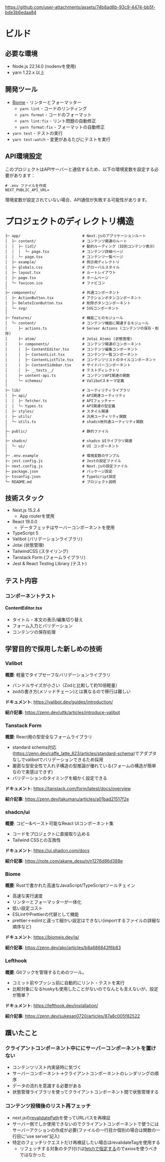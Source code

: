 https://github.com/user-attachments/assets/74b8ad8b-93c9-4474-bb5f-bde3b6edaa84



# ビルド

## 必要な環境

- Node.js 22.14.0 (nodenvを使用)
- yarn 1.22.x 以上




## 開発ツール

- [Biome](https://biomejs.dev/) - リンターとフォーマッター
  - `yarn lint` - コードのリンティング
  - `yarn format` - コードのフォーマット
  - `yarn lint:fix` - リント問題の自動修正
  - `yarn format:fix` - フォーマットの自動修正
- `yarn test` - テストの実行
- `yarn test:watch` - 変更があるたびにテストを実行



## API環境設定

このプロジェクトはAPIサーバーと通信するため、以下の環境変数を設定する必要があります：

```
# .env ファイルを作成
NEXT_PUBLIC_API_URL=
```

環境変数が設定されていない場合、API通信が失敗する可能性があります。



# プロジェクトのディレクトリ構造

```
├─ app/                            # Next.jsのアプリケーションルート
│  ├─ content/                     # コンテンツ関連のルート
│  │  ├─ [id]/                     # 動的ルーティング（ID別コンテンツ表示）
│  │  │  └─ page.tsx               # コンテンツ詳細ページ
│  │  └─ page.tsx                  # コンテンツ一覧ページ
│  ├─ example/                     # 例示用ディレクトリ
│  ├─ globals.css                  # グローバルスタイル
│  ├─ layout.tsx                   # ルートレイアウト
│  ├─ page.tsx                     # ホームページ
│  └─ favicon.ico                  # ファビコン
│
├─ components/                     # 共通コンポーネント
│  ├─ ActionButton.tsx             # アクションボタンコンポーネント
│  ├─ DeleteIconButton.tsx         # 削除ボタンコンポーネント
│  └─ svg/                         # SVGコンポーネント
│
├─ features/                       # 機能ごとのモジュール
│  └─ content/                     # コンテンツ機能に関連するモジュール
│     ├─ actions.ts                # Server Actions (コンテンツの保存・削除)
│     ├─ atom/                     # Jotai Atoms (状態管理)
│     ├─ components/               # コンテンツ関連のコンポーネント
│     │  ├─ ContentEditor.tsx      # コンテンツ編集コンポーネント
│     │  ├─ ContentList.tsx        # コンテンツ一覧コンポーネント
│     │  ├─ ContentListTile.tsx    # コンテンツリストのタイルコンポーネント
│     │  ├─ ContentSidebar.tsx     # サイドバーコンポーネント
│     │  ├─ __tests__/             # テストディレクトリ
│     ├─ content-api.ts            # コンテンツAPI関連の関数
│     └─ schemas/                  # Valibotスキーマ定義
│
├─ lib/                            # ユーティリティライブラリ
│  ├─ api/                         # API関連ユーティリティ
│  │  ├─ fetcher.ts                # APIフェッチャー
│  │  └─ types.ts                  # API関連の型定義
│  ├─ styles/                      # スタイル関連
│  ├─ utils/                       # 汎用ユーティリティ関数
│  └─ utils.ts                     # shadcn用共通ユーティリティ関数
│
├─ public/                         # 静的ファイル
│
├─ shadcn/                         # shadcn UIライブラリ関連
│  └─ ui/                          # UI コンポーネント
│
├─ .env.example                    # 環境変数のサンプル
├─ jest.config.js                  # Jestの設定ファイル
├─ next.config.js                  # Next.jsの設定ファイル
├─ package.json                    # パッケージ設定
├─ tsconfig.json                   # TypeScript設定
└─ README.md                       # プロジェクト説明
```

## 技術スタック

- Next.js 15.2.4
  - App routerを使用
- React 19.0.0
  - データフェッチはサーバーコンポーネントを使用
- TypeScript 5
- Valibot (バリデーションライブラリ)
- Jotai (状態管理)
- TailwindCSS (スタイリング)
- Tanstack Form (フォームライブラリ)
- Jest & React Testing Library (テスト)


## テスト内容

### コンポーネントテスト

#### ContentEditor.tsx
- タイトル・本文の表示/編集切り替え
- フォーム入力とバリデーション
- コンテンツの保存処理

## 学習目的で採用した新しめの技術

### Valibot
**概要**: 軽量でタイプセーフなバリデーションライブラリ
- バンドルサイズが小さい（Zodと比較して約10倍軽量）
- zodの書き方(メソッドチェーン)とは異なるので移行は難しい

**ドキュメント**: https://valibot.dev/guides/introduction/

**紹介記事**: https://zenn.dev/uttk/articles/introduce-valibot

### Tanstack Form
**概要**: React用の型安全なフォームライブラリ 
- standard schema対応(https://zenn.dev/caffe_latte_623/articles/standard-schema)でアダプタなしでvalibotでバリデーションできるため採用
- 厳密な型安全性で入れ子構造の型推論が優れている(フォームの構造が簡単なので実感はできず)
- バリデーションのタイミングを細かく設定できる

**ドキュメント**: https://tanstack.com/form/latest/docs/overview

**紹介記事**: https://zenn.dev/takumaru/articles/a01bad21517f2e

### shadcn/ui
**概要**: コピー&ペースト可能なReact UIコンポーネント集
- コードをプロジェクトに直接取り込める
- Tailwind CSSとの互換性

**ドキュメント**: https://ui.shadcn.com/docs

**紹介記事**: https://note.com/akane_desu/n/n1276d86d388e

### Biome
**概要**: Rustで書かれた高速なJavaScript/TypeScriptツールチェイン 
- 高速な実行速度
- リンターとフォーマッターが一体化
- 低い設定コスト
- ESLintやPrettierの代替として機能
- prettier＋eslintと違って細かい設定はできない(importするファイルの詳細な順序など)

**ドキュメント**: https://biomejs.dev/ja/

**紹介記事**: https://zenn.dev/ako/articles/b8a686843f6b83

### Lefthook
**概要**: Gitフックを管理するためのツール。  
- コミット前やプッシュ前に自動的にリント・テストを実行
- 比較対象になるhuskyも使用したことがないのでなんとも言えないが、設定が簡単？

**ドキュメント**: https://lefthook.dev/installation/

**紹介記事**: https://zenn.dev/sukesan0720/articles/87a8c005f82522


## 躓いたこと

### クライアントコンポーネント中ににサーバーコンポーネントを置けない
- コンテンツリスト内実装時に気づく
- サーバーコンポーネント→クライアントコンポーネントのレンダリングの順序
- データの流れを意識する必要がある
- 状態管理ライブラリを使ってクライアントコンポーネント間で状態管理する

### コンテンツ投稿後のリスト再フェッチ
- next.jsの[revalidatePath](https://nextjs.org/docs/app/api-reference/functions/revalidatePath)を使ってURLパスを再検証
- サーバー側でしか使用できないのでクライアントコンポーネントで使うにはサーバーアクションの作成が必要(ファイルの一行目か個別の場合は関数の一行目に'use server'記入)
- 特定のフェッチリクエストだけ再検証したい場合はrevalidateTagを使用する
  - リフェッチする対象のタグ付けは[fetchで指定する](https://zenn.dev/cybozu_frontend/articles/server-actions-and-revalidate#revalidatetag-%E3%81%AE%E5%8B%95%E3%81%8D%E3%82%92%E3%81%BF%E3%81%A6%E3%81%BF%E3%82%8B)のでaxiosを使うべきではなかった
    

